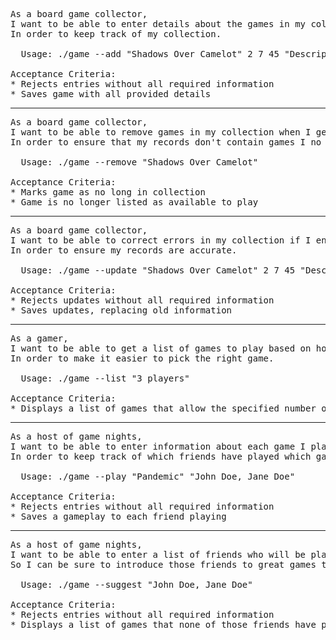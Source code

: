 <pre>As a board game collector,
I want to be able to enter details about the games in my collection
In order to keep track of my collection.

  Usage: ./game --add "Shadows Over Camelot" 2 7 45 "Description of game"

Acceptance Criteria:
* Rejects entries without all required information
* Saves game with all provided details</pre>

***

<pre>As a board game collector,
I want to be able to remove games in my collection when I get rid of them
In order to ensure that my records don't contain games I no longer own.

  Usage: ./game --remove "Shadows Over Camelot"

Acceptance Criteria:
* Marks game as no long in collection
* Game is no longer listed as available to play</pre>

***

<pre>As a board game collector,
I want to be able to correct errors in my collection if I enter something incorrectly
In order to ensure my records are accurate.

  Usage: ./game --update "Shadows Over Camelot" 2 7 45 "Description of game"

Acceptance Criteria:
* Rejects updates without all required information
* Saves updates, replacing old information</pre>

***

<!-- <pre>As a gamer,
I want to be able to get a list of games to play based on what I'm in the mood for
In order to make it easier to pick the right game.

  Usage: ./game --list "Cooperative"

Acceptance Criteria:
* Displays a list of games that match the criteria provided</pre>

NOT PART OF MVP, TO BE INTRODUCED LATER

*** -->

<pre>As a gamer,
I want to be able to get a list of games to play based on how many people are playing
In order to make it easier to pick the right game.

  Usage: ./game --list "3 players"

Acceptance Criteria:
* Displays a list of games that allow the specified number of players</pre>

***

<pre>As a host of game nights,
I want to be able to enter information about each game I play with whom
In order to keep track of which friends have played which games.

  Usage: ./game --play "Pandemic" "John Doe, Jane Doe"

Acceptance Criteria:
* Rejects entries without all required information
* Saves a gameplay to each friend playing</pre>

***

<pre>As a host of game nights,
I want to be able to enter a list of friends who will be playing and get suggestions for new games
So I can be sure to introduce those friends to great games they haven't played.

  Usage: ./game --suggest "John Doe, Jane Doe"

Acceptance Criteria:
* Rejects entries without all required information
* Displays a list of games that none of those friends have played</pre>
